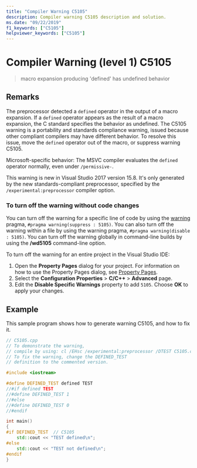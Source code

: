 ```yaml
---
title: "Compiler Warning C5105"
description: Compiler warning C5105 description and solution.
ms.date: "09/22/2019"
f1_keywords: ["C5105"]
helpviewer_keywords: ["C5105"]
---
```

# Compiler Warning (level 1) C5105

> macro expansion producing 'defined' has undefined behavior

## Remarks

The preprocessor detected a `defined` operator in the output of a macro expansion. If a `defined` operator appears as the result of a macro expansion, the C standard specifies the behavior as undefined. The C5105 warning is a portability and standards compliance warning, issued because other compliant compilers may have different behavior. To resolve this issue, move the `defined` operator out of the macro, or suppress warning C5105.

Microsoft-specific behavior: The MSVC compiler evaluates the `defined` operator normally, even under `/permissive-`.

This warning is new in Visual Studio 2017 version 15.8. It's only generated by the new standards-compliant preprocessor, specified by the `/experimental:preprocessor` compiler option.

### To turn off the warning without code changes

You can turn off the warning for a specific line of code by using the [warning](../../preprocessor/warning.md) pragma, `#pragma warning(suppress : 5105)`. You can also turn off the warning within a file by using the warning pragma, `#pragma warning(disable : 5105)`. You can turn off the warning globally in command-line builds by using the **/wd5105** command-line option.

To turn off the warning for an entire project in the Visual Studio IDE:

1. Open the **Property Pages** dialog for your project. For information on how to use the Property Pages dialog, see [Property Pages](../../build/reference/property-pages-visual-cpp.md).
1. Select the **Configuration Properties** > **C/C++** > **Advanced** page.
1. Edit the **Disable Specific Warnings** property to add `5105`. Choose **OK** to apply your changes.

## Example

This sample program shows how to generate warning C5105, and how to fix it.

```cpp
// C5105.cpp
// To demonstrate the warning,
// compile by using: cl /EHsc /experimental:preprocessor /DTEST C5105.cpp
// To fix the warning, change the DEFINED_TEST
// definition to the commented version.

#include <iostream>

#define DEFINED_TEST defined TEST
//#if defined TEST
//#define DEFINED_TEST 1
//#else
//#define DEFINED_TEST 0
//#endif

int main()
{
#if DEFINED_TEST  // C5105
    std::cout << "TEST defined\n";
#else
    std::cout << "TEST not defined\n";
#endif
}
```
